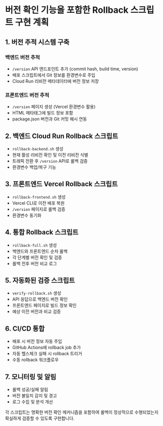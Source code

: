 # 버전 확인 기능을 포함한 Rollback 스크립트 구현 계획

## 1. 버전 추적 시스템 구축

### 백엔드 버전 추적
- `/version` API 엔드포인트 추가 (commit hash, build time, version)
- 배포 스크립트에서 Git 정보를 환경변수로 주입
- Cloud Run 리비전 메타데이터에 버전 정보 저장

### 프론트엔드 버전 추적
- `/version` 페이지 생성 (Vercel 환경변수 활용)
- HTML 메타태그에 빌드 정보 포함
- package.json 버전과 Git 커밋 해시 연동

## 2. 백엔드 Cloud Run Rollback 스크립트
- `rollback-backend.sh` 생성
- 현재 활성 리비전 확인 및 이전 리비전 식별
- 트래픽 전환 후 `/version` API로 롤백 검증
- 환경변수 백업/복구 기능

## 3. 프론트엔드 Vercel Rollback 스크립트
- `rollback-frontend.sh` 생성
- Vercel CLI로 이전 배포 복원
- `/version` 페이지로 롤백 검증
- 환경변수 동기화

## 4. 통합 Rollback 스크립트
- `rollback-full.sh` 생성
- 백엔드와 프론트엔드 순차 롤백
- 각 단계별 버전 확인 및 검증
- 롤백 전후 버전 비교 로그

## 5. 자동화된 검증 스크립트
- `verify-rollback.sh` 생성
- API 응답으로 백엔드 버전 확인
- 프론트엔드 페이지로 빌드 정보 확인
- 예상 이전 버전과 비교 검증

## 6. CI/CD 통합
- 배포 시 버전 정보 자동 주입
- GitHub Actions에 rollback job 추가
- 자동 헬스체크 실패 시 rollback 트리거
- 수동 rollback 워크플로우

## 7. 모니터링 및 알림
- 롤백 성공/실패 알림
- 버전 불일치 감지 및 경고
- 로그 수집 및 분석 개선

각 스크립트는 명확한 버전 확인 메커니즘을 포함하여 롤백이 정상적으로 수행되었는지 확실하게 검증할 수 있도록 구현합니다.